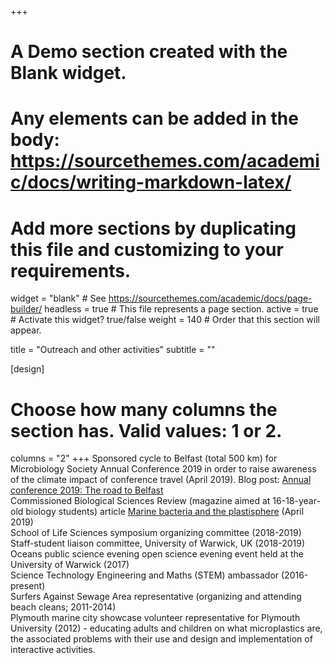 +++
# A Demo section created with the Blank widget.
# Any elements can be added in the body: https://sourcethemes.com/academic/docs/writing-markdown-latex/
# Add more sections by duplicating this file and customizing to your requirements.

widget = "blank"  # See https://sourcethemes.com/academic/docs/page-builder/
headless = true  # This file represents a page section.
active = true  # Activate this widget? true/false
weight = 140  # Order that this section will appear.

title = "Outreach and other activities"
subtitle = ""

[design]
  # Choose how many columns the section has. Valid values: 1 or 2.
  columns = "2"
+++
<i class="fas fa-biking"></i> Sponsored cycle to Belfast (total 500 km) for Microbiology Society Annual Conference 2019 in order to raise awareness of the climate impact of conference travel (April 2019). Blog post: [Annual conference 2019: The road to Belfast](https://microbiologysociety.org/blog/annual-conference-2019-the-road-to-belfast.html)</br><i class="fas fa-book-reader"></i> Commissioned Biological Sciences Review (magazine aimed at 16-18-year-old biology students) article [Marine bacteria and the plastisphere](plastisphere.pdf) (April 2019)</br><i class="fas fa-sitemap"></i> School of Life Sciences symposium organizing committee (2018-2019)</br><i class="fas fa-users"></i> Staff-student liaison committee, University of Warwick, UK (2018-2019)</br><i class="fas fa-fish"></i> Oceans public science evening open science evening event held at the University of Warwick (2017)</br><i class="fas fa-vials"></i> Science Technology Engineering and Maths (STEM) ambassador (2016-present)</br><i class="fas fa-trash"></i> Surfers Against Sewage Area representative (organizing and attending beach cleans; 2011-2014)</br><i class="fas fa-water"></i> Plymouth marine city showcase volunteer representative for Plymouth University (2012) - educating adults and children on what microplastics are, the associated problems with their use and design and implementation of interactive activities.